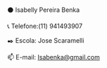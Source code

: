 ⚫ Isabelly Pereira Benka

📞 Telefone:(11) 941493907

✒️ Escola: Jose Scaramelli

📫 E-mail: Isabenka@gmail.com

















